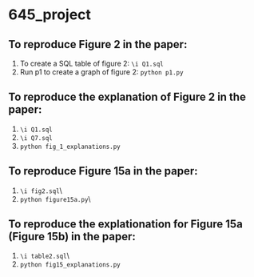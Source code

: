 # 645_project
## To reproduce Figure 2 in the paper:
1. To create a SQL table of figure 2: `\i Q1.sql` 
2. Run p1 to create a graph of figure 2: `python p1.py`
## To reproduce the explanation of Figure 2 in the paper:
1. `\i Q1.sql` 
2. `\i Q7.sql`
3. `python fig_1_explanations.py`
## To reproduce Figure 15a in the paper:
1. `\i fig2.sql`\
2. `python figure15a.py`\
## To reproduce the explationation for Figure 15a (Figure 15b) in the paper:
1. `\i table2.sql`\
2. `python fig15_explanations.py`


